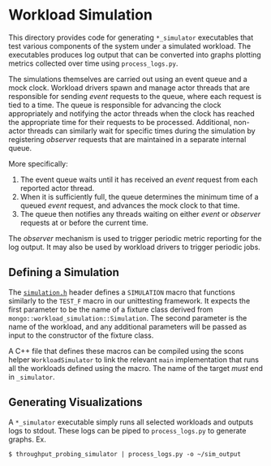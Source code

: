# Workload Simulation

This directory provides code for generating `*_simulator` executables that test various components
of the system under a simulated workload. The executables produces log output that can be converted
into graphs plotting metrics collected over time using `process_logs.py`.

The simulations themselves are carried out using an event queue and a mock clock. Workload drivers
spawn and manage actor threads that are responsible for sending _event_ requests to the queue,
where each request is tied to a time. The queue is responsible for advancing the clock
appropriately and notifying the actor threads when the clock has reached the appropriate time for
their requests to be processed. Additional, non-actor threads can similarly wait for specific times
during the simulation by registering _observer_ requests that are maintained in a separate internal
queue.

More specifically:
1. The event queue waits until it has received an _event_ request from each reported actor thread.
2. When it is sufficiently full, the queue determines the minimum time of a queued _event_
   request, and advances the mock clock to that time.
3. The queue then notifies any threads waiting on either _event_ or _observer_ requests at or
   before the current time.

The _observer_ mechanism is used to trigger periodic metric reporting for the log output. It may
also be used by workload drivers to trigger periodic jobs.

## Defining a Simulation

The [`simulation.h`](simulation.h) header defines a `SIMULATION` macro that functions similarly to
the `TEST_F` macro in our unittesting framework. It expects the first parameter to be the name of
a fixture class derived from `mongo::workload_simulation::Simulation`. The second parameter is the
name of the workload, and any additional parameters will be passed as input to the constructor of
the fixture class.

A C++ file that defines these macros can be compiled using the scons helper `WorkloadSimulator` to
link the relevant `main` implementation that runs all the workloads defined using the macro. The
name of the target _must_ end in `_simulator`.

## Generating Visualizations

A `*_simulator` executable simply runs all selected workloads and outputs logs to stdout.
These logs can be piped to `process_logs.py` to generate graphs. Ex.
```
$ throughput_probing_simulator | process_logs.py -o ~/sim_output
```
